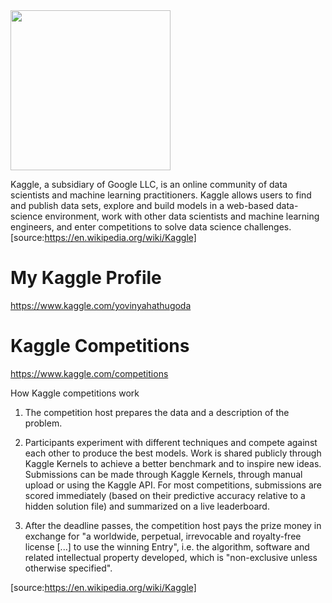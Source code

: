 <img src="https://upload.wikimedia.org/wikipedia/commons/7/7c/Kaggle_logo.png" width="256">

Kaggle, a subsidiary of Google LLC, is an online community of data scientists and machine learning practitioners. Kaggle allows users to find and publish data sets, explore and build models in a web-based data-science environment, work with other data scientists and machine learning engineers, and enter competitions to solve data science challenges.
[source:https://en.wikipedia.org/wiki/Kaggle]

# My Kaggle Profile
https://www.kaggle.com/yovinyahathugoda

# Kaggle Competitions
https://www.kaggle.com/competitions

How Kaggle competitions work

1. The competition host prepares the data and a description of the problem.

2. Participants experiment with different techniques and compete against each other to produce the best models. Work is shared publicly through Kaggle Kernels to achieve a better benchmark and to inspire new ideas. Submissions can be made through Kaggle Kernels, through manual upload or using the Kaggle API. For most competitions, submissions are scored immediately (based on their predictive accuracy relative to a hidden solution file) and summarized on a live leaderboard.

3. After the deadline passes, the competition host pays the prize money in exchange for "a worldwide, perpetual, irrevocable and royalty-free license [...] to use the winning Entry", i.e. the algorithm, software and related intellectual property developed, which is "non-exclusive unless otherwise specified".

[source:https://en.wikipedia.org/wiki/Kaggle]
